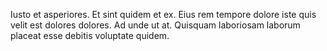 Iusto et asperiores. Et sint quidem et ex. Eius rem tempore dolore iste quis velit est dolores dolores. Ad unde ut at. Quisquam laboriosam laborum placeat esse debitis voluptate quidem.